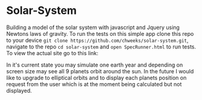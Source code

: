# Solar-System

Building a model of the solar system with javascript and Jquery using Newtons laws of gravity. To run the tests on this simple app clone this repo to your device `git clone https://github.com/chweeks/solar-system.git`, navigate to the repo `cd solar-system` and `open SpecRunner.html` to run tests. To view the actual site go to this link:

In it's current state you may simulate one earth year and depending on screen size may see all 9 planets orbit around the sun. In the future I would like to upgrade to elliptical orbits and to display each planets position on request from the user which is at the moment being calculated but not displayed.
